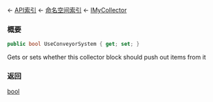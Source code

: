 ← [API索引](Api-Index) ← [命名空间索引](Namespace-Index) ← [IMyCollector](Sandbox.ModAPI.Ingame.IMyCollector)

### 概要

```csharp
public bool UseConveyorSystem { get; set; }
```

Gets or sets whether this collector block should push out items from it

### 返回

[bool](https://docs.microsoft.com/en-us/dotnet/api/System.Boolean?view=netframework-4.6)

